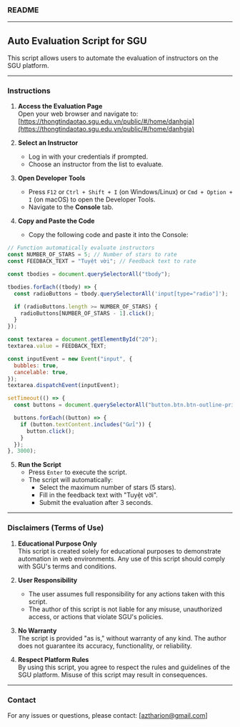 ### README

---

## **Auto Evaluation Script for SGU**

This script allows users to automate the evaluation of instructors on the SGU platform.

---

### **Instructions**

1. **Access the Evaluation Page**  
   Open your web browser and navigate to:  
   [https://thongtindaotao.sgu.edu.vn/public/#/home/danhgia](https://thongtindaotao.sgu.edu.vn/public/#/home/danhgia)

2. **Select an Instructor**  
   - Log in with your credentials if prompted.
   - Choose an instructor from the list to evaluate.

3. **Open Developer Tools**  
   - Press `F12` or `Ctrl + Shift + I` (on Windows/Linux) or `Cmd + Option + I` (on macOS) to open the Developer Tools.
   - Navigate to the **Console** tab.

4. **Copy and Paste the Code**  
   - Copy the following code and paste it into the Console:

```javascript
// Function automatically evaluate instructors
const NUMBER_OF_STARS = 5; // Number of stars to rate
const FEEDBACK_TEXT = "Tuyệt vời"; // Feedback text to rate

const tbodies = document.querySelectorAll("tbody");

tbodies.forEach((tbody) => {
  const radioButtons = tbody.querySelectorAll('input[type="radio"]');

  if (radioButtons.length >= NUMBER_OF_STARS) {
    radioButtons[NUMBER_OF_STARS - 1].click();
  }
});

const textarea = document.getElementById("20");
textarea.value = FEEDBACK_TEXT;

const inputEvent = new Event("input", {
  bubbles: true,
  cancelable: true,
});
textarea.dispatchEvent(inputEvent);

setTimeout(() => {
  const buttons = document.querySelectorAll("button.btn.btn-outline-primary");

  buttons.forEach((button) => {
    if (button.textContent.includes("Gửi")) {
      button.click();
    }
  });
}, 3000);
```

5. **Run the Script**  
   - Press `Enter` to execute the script.
   - The script will automatically:
     - Select the maximum number of stars (5 stars).
     - Fill in the feedback text with "Tuyệt vời".
     - Submit the evaluation after 3 seconds.


---

### **Disclaimers (Terms of Use)**

1. **Educational Purpose Only**  
   This script is created solely for educational purposes to demonstrate automation in web environments. Any use of this script should comply with SGU's terms and conditions.

2. **User Responsibility**  
   - The user assumes full responsibility for any actions taken with this script.
   - The author of this script is not liable for any misuse, unauthorized access, or actions that violate SGU's policies.

3. **No Warranty**  
   The script is provided "as is," without warranty of any kind. The author does not guarantee its accuracy, functionality, or reliability.

4. **Respect Platform Rules**  
   By using this script, you agree to respect the rules and guidelines of the SGU platform. Misuse of this script may result in consequences.

---

### **Contact**  
For any issues or questions, please contact: [aztharion@gmail.com]
